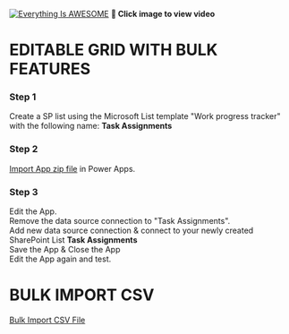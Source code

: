 [![Everything Is AWESOME](http://img.youtube.com/vi/https://youtu.be/eNhCQ7Y2x7o/maxresdefault.jpg)](https://youtu.be/https://youtu.be/eNhCQ7Y2x7o "Modern Controls in Canvas Power Apps")
**🎥 Click image to view video**

# EDITABLE GRID WITH BULK FEATURES

### Step 1
Create a SP list using the Microsoft List template "Work progress tracker" with the following name: **Task Assignments**

### Step 2
[Import App zip file](https://github.com/rdorrani/PowerApps/blob/master/EditableGrid/PowerAppsGridwithBulkCapabilities_20210921184658.zip) in Power Apps. 

### Step 3
Edit the App.  <br>
Remove the data source connection to "Task Assignments".<br>
Add new data source connection & connect to your newly created SharePoint List **Task Assignments**
<br> Save the App & Close the App
<br> Edit the App again and test.

# BULK IMPORT CSV
[Bulk Import CSV File](https://github.com/rdorrani/PowerApps/blob/master/EditableGrid/DataImport.csv)
